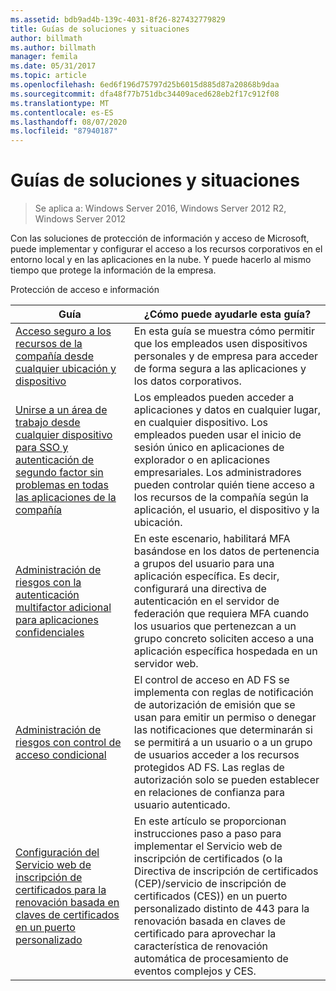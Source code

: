 ```yaml
---
ms.assetid: bdb9ad4b-139c-4031-8f26-827432779829
title: Guías de soluciones y situaciones
author: billmath
ms.author: billmath
manager: femila
ms.date: 05/31/2017
ms.topic: article
ms.openlocfilehash: 6ed6f196d75797d25b6015d885d87a20868b9daa
ms.sourcegitcommit: dfa48f77b751dbc34409aced628eb2f17c912f08
ms.translationtype: MT
ms.contentlocale: es-ES
ms.lasthandoff: 08/07/2020
ms.locfileid: "87940187"
---
```

# <a name="solutions-and-scenario-guides"></a>Guías de soluciones y situaciones

>Se aplica a: Windows Server 2016, Windows Server 2012 R2, Windows Server 2012


Con las soluciones de protección de información y acceso de Microsoft, puede implementar y configurar el acceso a los recursos corporativos en el entorno local y en las aplicaciones en la nube. Y puede hacerlo al mismo tiempo que protege la información de la empresa.

Protección de acceso e información

|Guía|¿Cómo puede ayudarle esta guía?
|-----|-----
| [Acceso seguro a los recursos de la compañía desde cualquier ubicación y dispositivo](/previous-versions/windows/it-pro/solutions-guidance/dn550982(v=ws.11))|En esta guía se muestra cómo permitir que los empleados usen dispositivos personales y de empresa para acceder de forma segura a las aplicaciones y los datos corporativos.
| [Unirse a un área de trabajo desde cualquier dispositivo para SSO y autenticación de segundo factor sin problemas en todas las aplicaciones de la compañía](../ad-fs/operations/join-to-workplace-from-any-device-for-sso-and-seamless-second-factor-authentication-across-company-applications.md) | Los empleados pueden acceder a aplicaciones y datos en cualquier lugar, en cualquier dispositivo. Los empleados pueden usar el inicio de sesión único en aplicaciones de explorador o en aplicaciones empresariales. Los administradores pueden controlar quién tiene acceso a los recursos de la compañía según la aplicación, el usuario, el dispositivo y la ubicación.
| [Administración de riesgos con la autenticación multifactor adicional para aplicaciones confidenciales](../ad-fs/operations/manage-risk-with-additional-multi-factor-authentication-for-sensitive-applications.md)| En este escenario, habilitará MFA basándose en los datos de pertenencia a grupos del usuario para una aplicación específica. Es decir, configurará una directiva de autenticación en el servidor de federación que requiera MFA cuando los usuarios que pertenezcan a un grupo concreto soliciten acceso a una aplicación específica hospedada en un servidor web.
| [Administración de riesgos con control de acceso condicional](../ad-fs/operations/manage-risk-with-conditional-access-control.md) | El control de acceso en AD FS se implementa con reglas de notificación de autorización de emisión que se usan para emitir un permiso o denegar las notificaciones que determinarán si se permitirá a un usuario o a un grupo de usuarios acceder a los recursos protegidos AD FS. Las reglas de autorización solo se pueden establecer en relaciones de confianza para usuario autenticado.
|[Configuración del Servicio web de inscripción de certificados para la renovación basada en claves de certificados en un puerto personalizado](certificate-enrollment-certificate-key-based-renewal.md)|En este artículo se proporcionan instrucciones paso a paso para implementar el Servicio web de inscripción de certificados (o la Directiva de inscripción de certificados (CEP)/servicio de inscripción de certificados (CES)) en un puerto personalizado distinto de 443 para la renovación basada en claves de certificado para aprovechar la característica de renovación automática de procesamiento de eventos complejos y CES. |
